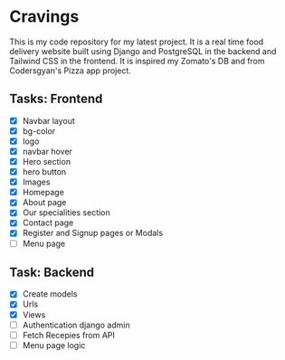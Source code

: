 # Cravings
This is my code repository for my latest project. It is a real time food delivery website built using Django and PostgreSQL in the backend and Tailwind CSS in the frontend. It is inspired my Zomato's DB and from Codersgyan's Pizza app project.
## Tasks: Frontend
- [X] Navbar layout
- [X] bg-color
- [X] logo
- [X] navbar hover
- [X] Hero section
- [X] hero button
- [X] Images
- [X] Homepage
- [X] About page
- [X] Our specialities section
- [X] Contact page
- [X] Register and Signup pages or Modals
- [ ] Menu page

## Task: Backend
- [X] Create models
- [X] Urls
- [X] Views
- [ ] Authentication django admin
- [ ] Fetch Recepies from API
- [ ] Menu page logic
